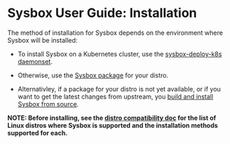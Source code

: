 # Sysbox User Guide: Installation

The method of installation for Sysbox depends on the environment where Sysbox
will be installed:

*   To install Sysbox on a Kubernetes cluster, use the [sysbox-deploy-k8s daemonset](docs/user-guide/install-k8s.md).

*   Otherwise, use the [Sysbox package](docs/user-guide/install-package.md) for your distro.

*   Alternativley, if a package for your distro is not yet available, or if you
    want to get the latest changes from upstream, you [build and install Sysbox from source](docs/developers-guide/README.md).

**NOTE: Before installing, see the [distro compatibility doc](../distro-compat.md)
for the list of Linux distros where Sysbox is supported and the installation
methods supported for each.**
